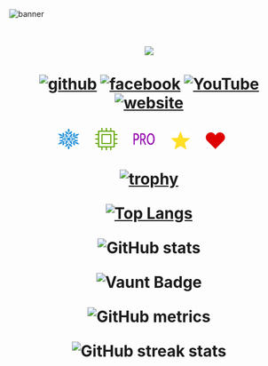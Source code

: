 <img src="https://i.imgur.com/Ts5U8kD.jpeg" alt="banner">
<h1 align="center"><img src="./dashboard/images/logo-non-bg.png" width="22px">


[<img src='https://cdn.jsdelivr.net/npm/simple-icons@3.0.1/icons/github.svg' alt='github' height='40'>](https://github.com/Badol-bot-007)  [<img src='https://cdn.jsdelivr.net/npm/simple-icons@3.0.1/icons/facebook.svg' alt='facebook' height='40'>](https://www.facebook.com/MBC.K1NG.007)  [<img src='https://cdn.jsdelivr.net/npm/simple-icons@3.0.1/icons/youtube.svg' alt='YouTube' height='40'>](https://www.youtube.com/channel/https://youtube.com/@technicalbadolvai)  [<img src='https://cdn.jsdelivr.net/npm/simple-icons@3.0.1/icons/icloud.svg' alt='website' height='40'>](https://bio.link/mohammadbadal009)  

<a href='https://archiveprogram.github.com/'><img src='https://raw.githubusercontent.com/acervenky/animated-github-badges/master/assets/acbadge.gif' width='40' height='40'></a> <a href='https://docs.github.com/en/developers'><img src='https://raw.githubusercontent.com/acervenky/animated-github-badges/master/assets/devbadge.gif' width='40' height='40'></a> <a href='https://github.com/pricing'><img src='https://raw.githubusercontent.com/acervenky/animated-github-badges/master/assets/pro.gif' width='40' height='40'></a> <a href='https://stars.github.com/'><img src='https://raw.githubusercontent.com/acervenky/animated-github-badges/master/assets/starbadge.gif' width='35' height='35'></a> <a href='https://docs.github.com/en/github/supporting-the-open-source-community-with-github-sponsors'><img src='https://raw.githubusercontent.com/acervenky/animated-github-badges/master/assets/sponsorbadge.gif' width='35' height='35'></a> 

[![trophy](https://github-profile-trophy.vercel.app/?username=Badol-bot-007)](https://github.com/ryo-ma/github-profile-trophy)

[![Top Langs](https://github-readme-stats.vercel.app/api/top-langs/?username=Badol-bot-007)](https://github.com/anuraghazra/github-readme-stats)

![GitHub stats](https://github-readme-stats.vercel.app/api?username=Badol-bot-007&show_icons=true&count_private=true)  

![Vaunt Badge](https://api.vaunt.dev/v1/github/entities/Badol-bot-007/contributions?format=svg&private=true)  

![GitHub metrics](https://metrics.lecoq.io/Badol-bot-007)  

![GitHub streak stats](https://streak-stats.demolab.com/?user=Badol-bot-007)  
